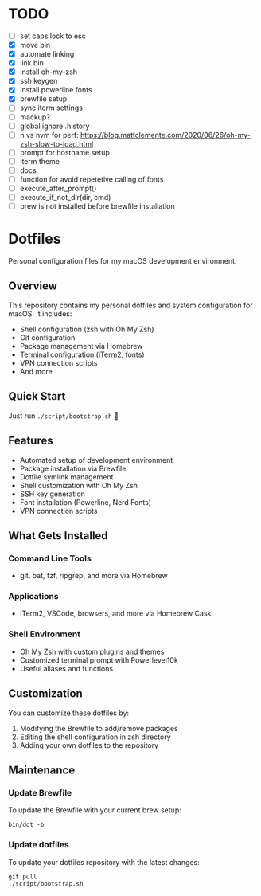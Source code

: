 # TODO
 - [ ] set caps lock to esc
 - [x] move bin
 - [x] automate linking
 - [x] link bin
 - [x] install oh-my-zsh
 - [x] ssh keygen
 - [x] install powerline fonts
 - [x] brewfile setup
 - [ ] sync iterm settings
 - [ ] mackup?
 - [ ] global ignore .history
 - [ ] n vs nvm for perf: https://blog.mattclemente.com/2020/06/26/oh-my-zsh-slow-to-load.html
 - [ ] prompt for hostname setup
 - [ ] iterm theme
 - [ ] docs
 - [ ] function for avoid repetetive calling of fonts
 - [ ] execute_after_prompt()
 - [ ] execute_if_not_dir(dir, cmd)
 - [ ] brew is not installed before brewfile installation

# Dotfiles

Personal configuration files for my macOS development environment.

## Overview

This repository contains my personal dotfiles and system configuration for macOS. It includes:

- Shell configuration (zsh with Oh My Zsh)
- Git configuration
- Package management via Homebrew
- Terminal configuration (iTerm2, fonts)
- VPN connection scripts
- And more

## Quick Start

Just run `./script/bootstrap.sh` 🚀

## Features

- Automated setup of development environment
- Package installation via Brewfile
- Dotfile symlink management
- Shell customization with Oh My Zsh
- SSH key generation
- Font installation (Powerline, Nerd Fonts)
- VPN connection scripts

## What Gets Installed

### Command Line Tools
- git, bat, fzf, ripgrep, and more via Homebrew

### Applications
- iTerm2, VSCode, browsers, and more via Homebrew Cask

### Shell Environment
- Oh My Zsh with custom plugins and themes
- Customized terminal prompt with Powerlevel10k
- Useful aliases and functions

## Customization

You can customize these dotfiles by:
1. Modifying the Brewfile to add/remove packages
2. Editing the shell configuration in zsh directory
3. Adding your own dotfiles to the repository

## Maintenance

### Update Brewfile
To update the Brewfile with your current brew setup:
```
bin/dot -b
```

###  Update dotfiles
To update your dotfiles repository with the latest changes:
```
git pull
./script/bootstrap.sh
```
